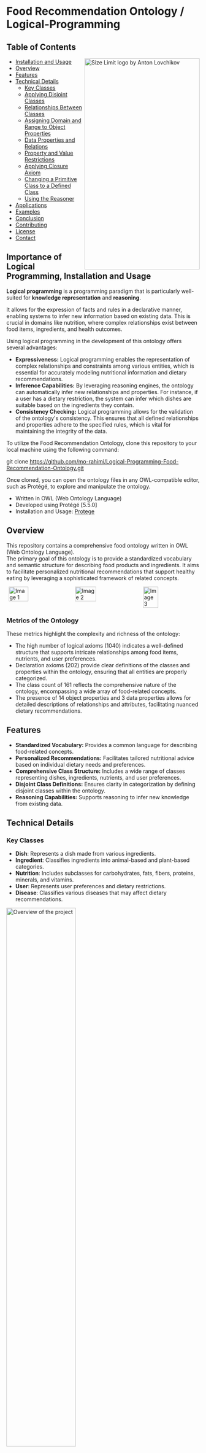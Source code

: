 
# Food Recommendation Ontology / Logical-Programming
## Table of Contents

<img src="Images/all.png" align="right"
     alt="Size Limit logo by Anton Lovchikov" width="300" height="550">
     
- [Installation and Usage](#installation-and-usage)
- [Overview](#overview)
- [Features](#features)
- [Technical Details](#technical-details)
  - [Key Classes](#key-classes)
  - [Applying Disjoint Classes](#applying-disjoint-classes)
  - [Relationships Between Classes](#relationships-between-classes)
  - [Assigning Domain and Range to Object Properties](#assigning-domain-and-range-to-object-properties)
  - [Data Properties and Relations](#data-properties-and-relations)
  - [Property and Value Restrictions](#property-value-restrictions)
  - [Applying Closure Axiom](#applying-closure-axiom)
  - [Changing a Primitive Class to a Defined Class](#changing-a-primitive-class-to-a-defined-class)
  - [Using the Reasoner](#using-the-reasoner)
- [Applications](#applications)
- [Examples](#examples)
- [Conclusion](#conclusion)
- [Contributing](#contributing)
- [License](#license)
- [Contact](#contact)

## Importance of Logical Programming, Installation and Usage
**Logical programming** is a programming paradigm that is particularly well-suited for **knowledge representation** and **reasoning**. 

It allows for the expression of facts and rules in a declarative manner, enabling systems to infer new information based on existing data. This is crucial in domains like nutrition, where complex relationships exist between food items, ingredients, and health outcomes.

Using logical programming in the development of this ontology offers several advantages:
- **Expressiveness:** Logical programming enables the representation of complex relationships and constraints among various entities, which is essential for accurately modeling nutritional information and dietary recommendations.
- **Inference Capabilities:** By leveraging reasoning engines, the ontology can automatically infer new relationships and properties. For instance, if a user has a dietary restriction, the system can infer which dishes are suitable based on the ingredients they contain.
- **Consistency Checking:** Logical programming allows for the validation of the ontology's consistency. This ensures that all defined relationships and properties adhere to the specified rules, which is vital for maintaining the integrity of the data.
  
To utilize the Food Recommendation Ontology, clone this repository to your local machine using the following command:


git clone https://github.com/mo-rahimi/Logical-Programming-Food-Recommendation-Ontology.git

Once cloned, you can open the ontology files in any OWL-compatible editor, such as Protégé, to explore and manipulate the ontology.


- Written in OWL (Web Ontology Language)
- Developed using Protégé [5.5.0]
- Installation and Usage: [Protege](https://protege.stanford.edu)


## Overview
This repository contains a comprehensive food ontology written in OWL (Web Ontology Language).  
The primary goal of this ontology is to provide a standardized vocabulary and semantic structure for describing food products and ingredients. It aims to facilitate personalized nutritional recommendations that support healthy eating by leveraging a sophisticated framework of related concepts.


<div style="display: flex; justify-content: space-around;">
    <img src="Technical_Details/Details_Pics/metrics_pic1.png" alt="Image 1" width="32%">
    <img src="Technical_Details/Details_Pics/metrics_pic2.png" alt="Image 2" width="33%">
    <img src="Technical_Details/Details_Pics/metrics_pic3.png" alt="Image 3" width="28%">
</div>

### Metrics of the Ontology

These metrics highlight the complexity and richness of the ontology:

- The high number of logical axioms (1040) indicates a well-defined structure that supports intricate relationships among food items, nutrients, and user preferences.
- Declaration axioms (202) provide clear definitions of the classes and properties within the ontology, ensuring that all entities are properly categorized.
- The class count of 161 reflects the comprehensive nature of the ontology, encompassing a wide array of food-related concepts.
- The presence of 14 object properties and 3 data properties allows for detailed descriptions of relationships and attributes, facilitating nuanced dietary recommendations.





## Features
- **Standardized Vocabulary:** Provides a common language for describing food-related concepts.
- **Personalized Recommendations:** Facilitates tailored nutritional advice based on individual dietary needs and preferences.
- **Comprehensive Class Structure:** Includes a wide range of classes representing dishes, ingredients, nutrients, and user preferences.
- **Disjoint Class Definitions:** Ensures clarity in categorization by defining disjoint classes within the ontology.
- **Reasoning Capabilities:** Supports reasoning to infer new knowledge from existing data.

## Technical Details
### Key Classes
- **Dish**: Represents a dish made from various ingredients.
- **Ingredient**: Classifies ingredients into animal-based and plant-based categories.
- **Nutrition**: Includes subclasses for carbohydrates, fats, fibers, proteins, minerals, and vitamins.
- **User**: Represents user preferences and dietary restrictions.
- **Disease**: Classifies various diseases that may affect dietary recommendations.
<img src="Images/class_pic1.png" alt="Overview of the project" width="60%">

### Applying Disjoint Classes
Disjoint classes are defined within the ontology to prevent individuals from belonging to multiple categories simultaneously, so classes that cannot overlap. For example, vitamins and carbohydrates are disjoint, meaning an instance cannot be classified as both at the same time.

<img src="Technical_Details/Details_Pics/Disjoint_pic.png" alt="Overview of the project" width="60%">


### Assigning Domain and Range to Object Properties
| Row | Object Property       | Domains         | Ranges         | Inverse of       | Characteristics |
|-----|-----------------------|-----------------|-----------------|------------------|------------------|
| 1   | hasIngredient         | Dish            | Ingredient      | isIngredientOf    | -                |
| 2   | isIngredientOf        | Ingredient      | Dish            | hasIngredient     | -                |
| 3   | hasNutrient           | Ingredients     | Nutrition       | -                | Transitive       |
| 4   | hasSpicyLevel         | Dish            | Level_Of_Spicy | -                | Functional       |
| 5   | servedAsMeal          | Dish            | Meal            | -                | -                |
| 6   | servedAsSideDish      | Dish            | Side_Dish       | -                | Functional       |
| 7   | dislikeIngredient      | User            | Ingredient      | -                | Transitive       |
| 8   | likeIngredient         | User            | Ingredient      | isLikedBy        | Transitive       |
| 9   | hasAllergyTo         | User            | Ingredient      | isAllergicTo     | -                |
| 10  | isAllergicTo         | Ingredient      | User            | hasAllergyTo     | -                |
| 11  | affectUserLife       | Disease         | User            | sufferFromDisease | -                |
| 12  | sufferFromDisease     | User            | Disease         | affectUserLife    | -                |
| 13  | helpWithDisease       | Nutrition       | Disease         | -                | -                |

The explanation for each row in the **"Assigning Domain and Range to Object Properties"** table, is provided below:

1. **hasIngredient**
   - **Domains**: Dish
   - **Ranges**: Ingredient
   - **Inverse of**: isIngredientOf
   - **Characteristics**: Inverse relationship
   - **Explanation**: This property indicates that a dish is composed of one or more ingredients. Each dish must have at least one ingredient associated with it, establishing a direct relationship between dishes and their ingredients. The inverse relationship, `isIngredientOf`, indicates that an ingredient can be part of one or more dishes.

2. **isIngredientOf**
   - **Domains**: Ingredient
   - **Ranges**: Dish
   - **Inverse of**: hasIngredient
   - **Characteristics**: Inverse relationship
   - **Explanation**: This property defines the relationship from the perspective of the ingredient, indicating that an ingredient can be part of a dish. It complements the `hasIngredient` property, emphasizing the bidirectional nature of the relationship between dishes and their ingredients.

3. **hasNutrient**
   - **Domains**: Ingredients
   - **Ranges**: Nutrition
   - **Inverse of**: -
   - **Characteristics**: Transitive
   - **Explanation**: This property signifies that ingredients contain various nutrients. The transitive nature means that if a dish has an ingredient, and that ingredient has a nutrient, then the dish also has that nutrient. This allows for a hierarchical understanding of nutritional content.

4. **hasSpicyLevel**
   - **Domains**: Dish
   - **Ranges**: Level_Of_Spicy
   - **Inverse of**: -
   - **Characteristics**: Functional
   - **Explanation**: This property defines the spiciness of a dish, categorizing it as either hot or mild. It is functional because each dish can only have one spiciness level; it cannot be both hot and mild simultaneously.

5. **servedAsMeal**
   - **Domains**: Dish
   - **Ranges**: Meal
   - **Inverse of**: -
   - **Characteristics**: -
   - **Explanation**: This property indicates that a dish can be served as a specific meal type, such as breakfast, lunch, or dinner. Unlike functional properties, a dish can be served in multiple meal contexts, allowing for flexibility in meal planning.

6. **servedAsSideDish**
   - **Domains**: Dish
   - **Ranges**: Side_Dish
   - **Inverse of**: -
   - **Characteristics**: Functional
   - **Explanation**: This property specifies that a dish can serve as a side dish. It is functional because a specific dish can be categorized as a side dish, but it can also fulfill other roles, such as an appetizer or dessert.

7. **dislikeIngredient**
   - **Domains**: User
   - **Ranges**: Ingredient
   - **Inverse of**: -
   - **Characteristics**: Transitive
   - **Explanation**: This property indicates that a user may dislike certain ingredients. The transitive nature implies that if a user dislikes an ingredient, they may also dislike dishes containing that ingredient.

8. **likeIngredient**
   - **Domains**: User
   - **Ranges**: Ingredient
   - **Inverse of**: isLikedBy
   - **Characteristics**: Transitive
   - **Explanation**: This property defines a user's preference for certain ingredients. Similar to the dislike property, it is transitive, meaning that if a user likes an ingredient, they may prefer dishes that include that ingredient.

9. **hasAllergyTo**
   - **Domains**: User
   - **Ranges**: Ingredient
   - **Inverse of**: isAllergicTo
   - **Characteristics**: -
   - **Explanation**: This property indicates that a user may have allergies to specific ingredients. The inverse relationship, `isAllergicTo`, highlights the potential for ingredients to cause allergic reactions in users.

10. **isAllergicTo**
    - **Domains**: Ingredient
    - **Ranges**: User
    - **Inverse of**: hasAllergyTo
    - **Characteristics**: -
    - **Explanation**: This property describes the relationship from the ingredient's perspective, indicating that certain ingredients may cause allergies in users. It complements the `hasAllergyTo` property.

11. **affectUserLife**
    - **Domains**: Disease
    - **Ranges**: User
    - **Inverse of**: sufferFromDisease
    - **Characteristics**: -
    - **Explanation**: This property indicates that certain diseases can impact a user's life. It establishes a direct relationship between diseases and users, highlighting the relevance of health conditions in dietary recommendations.

12. **sufferFromDisease**
    - **Domains**: User
    - **Ranges**: Disease
    - **Inverse of**: affectUserLife
    - **Characteristics**: -
    - **Explanation**: This property defines the relationship from the user's perspective, indicating that users may suffer from specific diseases. It complements the `affectUserLife` property, emphasizing the impact of health on dietary choices.

13. **helpWithDisease**
    - **Domains**: Nutrition
    - **Ranges**: Disease
    - **Inverse of**: -
    - **Characteristics**: -
    - **Explanation**: This property signifies that certain nutritional elements can aid in managing or alleviating specific diseases. It establishes a connection between nutrition and health conditions, emphasizing the importance of dietary considerations in treatment.


### Data Properties and Relations
Data properties are used to describe attributes of classes. These properties provide quantitative information about dishes and ingredients, enabling more precise dietary recommendations.

| Top Data Properties    | Characteristic | Type    |
|------------------------|----------------|---------|
| hasCalorieValue        | Functional     | Integer |
| hasSaltAmountGram      | Functional     | Integer |
| hasSugarAmountGram     | Functional     | Integer |
<img src="Technical_Details/Details_Pics/data_property1.png" alt="Overview of the project" width="70%">
<img src="Technical_Details/Details_Pics/data_property3.png" alt="Overview of the project" width="70%">


### Property and Value Restrictions 
The ontology employs property restrictions to define specific conditions for classes. These restrictions help refine the classification of dishes based on user needs.
For example, utilizes property restrictions like existential and universal quantifiers to define complex dishes, vegan dishes, and more.
- **Complex_Dish**: Dish and (hasIngredient min 10 owl:Thing)
- **VeganDish**: Dish and (hasIngredient only PlantBasedIngredient)
- **HighProteinDish**: Dish and ((hasIngredient some Bean) or (hasIngredient some Chickpea) or (hasIngredient some Lentil) or (hasIngredient some Quinoa))
<img src="Technical_Details/Details_Pics/Property%20Restriction.png" alt="Overview of the project" width="70%">

- *Overview of the Universal Restriction in the Food Ontology.*
<img src="Technical_Details/Details_Pics/Universal_Restriction.png" alt="Overview of the project" width="70%">

- *Overview of the Cardinality Restriction in the Food Ontology.*
<img src="Technical_Details/Details_Pics/Cardinality_Restriction.png" alt="Overview of the project" width="70%">

### Applying Closure Axiom
The closure axiom is used to define constraints on classes. For example, a dish like Hummus can only be made with specific ingredients such as chickpeas, olive oil, pepper, and salt. This ensures that the ontology accurately reflects the relationships between dishes and their components.

<img src="Technical_Details/Details_Pics/Closure_Axiom.png" alt="Overview of the project" width="70%">

### Changing a Primitive Class to a Defined Class
By adding sufficient conditions to necessary conditions, a primitive class can be transformed into a defined class. This process enhances the specificity and usability of the ontology.
<img src="Technical_Details/Details_Pics/data_property2.png" alt="Overview of the project" width="70%">
<img src="Technical_Details/Details_Pics/hasValueRestriction.png" alt="Overview of the project" width="70%">

### Using the Reasoner
The reasoner is a critical component that evaluates the consistency of the ontology. It helps maintain the hierarchy by recognizing which concepts fit specific definitions. The reasoner can also infer new relationships and properties based on existing data, enhancing the ontology's functionality.

<div style="display: flex; justify-content: space-around; align-items: flex-start;">
    <img src="Technical_Details/Details_Pics/Reasoner_pic1.png" alt="Image 1" width="38%">
    <img src="Technical_Details/Details_Pics/Reasoner_pic2.png" alt="Image 2" width="25%">
    <img src="Technical_Details/Details_Pics/Reasoner_pic3.png" alt="Image 3" width="25%">
</div>



### Visual Representations

The following images and diagrams illustrate key concepts within the Food Recommendation Ontology, showcasing relationships between classes and the structure of the ontology.


**1. Subclasses of Diseases and Recommended Minerals:**

This diagram illustrates the subclasses of diseases and the specific minerals recommended for each disease. It also highlights the foods that contain these essential minerals, providing a comprehensive view of how nutrition can support health.

<img src="Images/Graph_Pics/graph_pic2.png" alt="Overview of the project" width="70%">



**2. Meal Classification and Breakfast Details:**

This representation shows the classification of meals, emphasizing that Breakfast is a subclass of Meal and BreakfastDish. It further details the ingredients and nutrients commonly found in various types of breakfasts, illustrating the nutritional composition of morning meals.

<img src="Images/Graph_Pics/graph_pic3.png" alt="Overview of the project" width="70%">




**3. Spiciness Levels Based on Ingredients:**

This diagram represents the Level_Of_Spicy based on two different ingredients that share some common nutrients. It categorizes dishes into two groups: mild and hot, providing insights into how spiciness can vary among different food items.


<img src="Images/Graph_Pics/graph_pic4.png" alt="Overview of the project" width="70%">




**4. Phosphorous as a Mineral and Its Sources:**

This image illustrates that Phosphorous is a mineral, showcasing ingredients that contain phosphorous. For example, it highlights that Honey contains phosphorous, which is used in various dishes. Additionally, it indicates that a user named Susan has an allergy to honey, emphasizing the importance of considering allergies in dietary recommendations.


<img src="Images/Graph_Pics/graph_pic5.png" alt="Overview of the project" width="70%">






## Applications
The Food Recommendation Ontology can be applied in various domains, including:
- **Restaurants:** To offer personalized menu recommendations based on customer preferences and dietary restrictions.
- **Food Industry:** For product labeling and nutritional information dissemination.
- **Healthcare:** To provide dietary advice tailored to patients' health conditions.

## Examples
Expected queries to be answered, such as:
- Query 1
**Recommend the user dishes with the calorie value between 300 and 420, also contain kale or spinach or tomato but no peanut.**
<img src="Images/Queries_Pics/Query3.png" alt="Overview of the project" width="70%">

- Query 2
**Recommend Sara a mild-spicy dinner without the ingredients which she has allergy to them**
<img src="Images/Queries_Pics/Query5.png" alt="Overview of the project" width="70%">

- Query 3
**Recommend a high protein dinner to Susan and Frank which can help them with their both diseases**
<img src="Images/Queries_Pics/Query7.png" alt="Overview of the project" width="70%">

## Authors and Contributions
This project builds on works by several authors, including Dooley et al., and utilizes methodologies from Horridge et al. and Neuhaus & Brodaric.

## Conclusion
By utilizing logical programming principles and a well-structured ontology, this project aims to enhance the understanding of food relationships and provide personalized nutritional guidance. This not only supports individual health goals but also promotes informed dietary choices, ultimately contributing to better health outcomes. This extended overview provides a thorough explanation of the ontology's purpose, the significance of logical programming, and detailed metrics that illustrate its complexity and functionality.

## Contributing
Contributions to the Food Recommendation Ontology are welcome. Please fork the repository and submit a pull request with your changes.

## License
This project is licensed under the MIT License. See the LICENSE file for details.

## Contact
For inquiries, feedback or further information, please contact me🙂 at m.rahimi.hk@gmail.com












